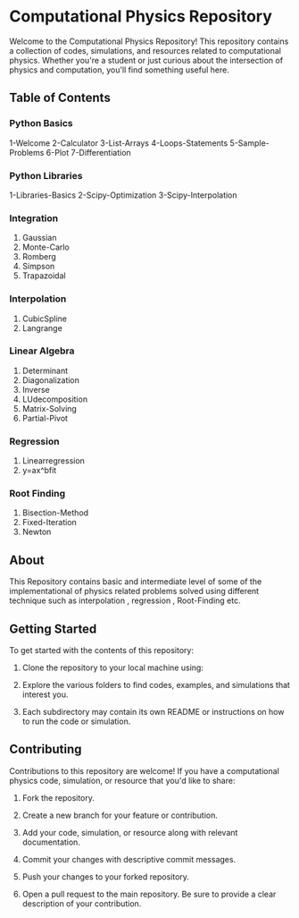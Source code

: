 # Computational Physics Repository

Welcome to the Computational Physics Repository! This repository contains a collection of codes, simulations, and resources related to computational physics. Whether you're a student or just curious about the intersection of physics and computation, you'll find something useful here.


## Table of Contents

### Python Basics

1-Welcome
2-Calculator
3-List-Arrays
4-Loops-Statements
5-Sample-Problems
6-Plot
7-Differentiation


### Python Libraries

1-Libraries-Basics
2-Scipy-Optimization
3-Scipy-Interpolation


### Integration

1. Gaussian
2. Monte-Carlo
3. Romberg
4. Simpson
5. Trapazoidal


### Interpolation

1. CubicSpline
2. Langrange


### Linear Algebra

1. Determinant
2. Diagonalization
3. Inverse
4. LUdecomposition
5. Matrix-Solving
6. Partial-Pivot


### Regression

1. Linearregression
2. y=ax^bfit


### Root Finding

1. Bisection-Method
2. Fixed-Iteration
3. Newton


## About

This Repository contains basic and intermediate level of some of the implementational of physics related problems solved using different technique such as interpolation , regression , Root-Finding etc.

## Getting Started

To get started with the contents of this repository:

1. Clone the repository to your local machine using:

2. Explore the various folders to find codes, examples, and simulations that interest you.

3. Each subdirectory may contain its own README or instructions on how to run the code or simulation.

## Contributing

Contributions to this repository are welcome! If you have a computational physics code, simulation, or resource that you'd like to share:

1. Fork the repository.

2. Create a new branch for your feature or contribution.

3. Add your code, simulation, or resource along with relevant documentation.

4. Commit your changes with descriptive commit messages.

5. Push your changes to your forked repository.

6. Open a pull request to the main repository. Be sure to provide a clear description of your contribution.




